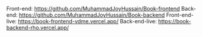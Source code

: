 Front-end: https://github.com/MuhammadJoyHussain/Book-frontend
Back-end: https://github.com/MuhammadJoyHussain/Book-backend
Front-end-live: https://book-frontend-vdme.vercel.app/
Back-end-live: https://book-backend-rho.vercel.app/
